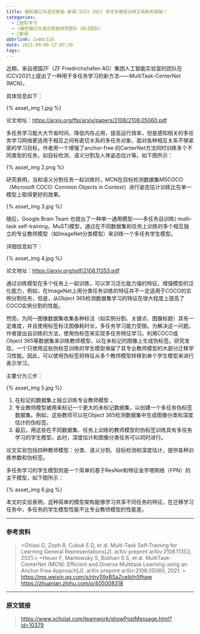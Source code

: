 ```yaml
---
title: 脑机接口与混合智能-新闻-ICCV 2021 多任务模型训练又有新的突破！
categories:
  - 🌙进阶学习
  - ⭐脑机接口与混合智能研究团队（BCI团队）
  - 💫新闻
abbrlink: 2a0dc116
date: 2021-09-06 17:07:39
tags:
---
```


近期，来自德国ZF（ZF Friedrichshafen AG）集团人工智能实验室的团队在ICCV2021上提出了一种用于多任务学习的新方法——MultiTask-CenterNet (MCN)。

具体信息如下：

{% asset_img 1.jpg %}

论文地址：<https://arxiv.org/ftp/arxiv/papers/2108/2108.05060.pdf>

<!--more-->

多任务学习能大大节省时间，降低内存占用，提高运行效率，但是感知相关的多任务学习网络更适用于相互之间有密切关系的多任务对象，面对各种相互关系不够紧密的学习目标，作者用一个增强了anchor-free 的CenterNet方法同时训练多个不同类型的任务，如目标检测、语义分割及人体姿态估计等。如下图所示：

{% asset_img 2.png %}

研究表明，当和语义分割任务一起训练时，MCN在目标检测数据集MSCOCO（Microsoft COCO: Common Objects in Context）进行姿态估计训练比在单一模型上取得更好的效果。

{% asset_img 3.jpg %}

随后，Google Brain Team 也提出了一种单一通用模型——多任务自训练( multi-task self-training，MuST)模型，通过在不同数据集和任务上训练的多个相互独立的专业教师模型（如ImageNet分类模型）来训练一个多任务学生模型。

详细信息如下：

{% asset_img 4.jpg %}

论文地址：<https://arxiv.org/pdf/2108.11353.pdf>

通过训练模型在多个任务上一起训练，可以学习泛化能力强的特征，增强模型的泛化能力，例如，在ImageNet上用分类任务训练的特征并不一定适用于COCO的实例分割任务，但是，从Object 365检测数据集学习的特征在很大程度上提高了COCO实例分割的性能。

然而，为同一图像数据集收集各种标注（如实例分割、关键点、图像标题）具有一定难度，并且使用标签标注图像耗时长，多任务学习能力受限。为解决这一问题，作者提出自训练的方法，使用伪标签来实现多任务特征学习。利用COCO或Object 365等数据集来训练教师模型，以在未标记的图像上生成伪标签。研究发现，一个只使用这些伪标签训练的学生模型保留了其专业教师模型的大部分迁移学习性能。因此，可以使用伪标签将特征从多个教师模型转移到单个学生模型来进行表示学习。

主要分为三步：

{% asset_img 5.jpg %}

1. 在标记的数据集上独立训练专业教师模型 。
2. 专业教师模型被用来标记一个更大的未标记数据集，以创建一个多任务伪标签数据集。例如，这些教师可以在Object 365检测数据集中生成图像分类和深度估计的伪标签。
3. 最后，用这些在不同数据集、任务上训练的教师模型的伪标签训练具有多任务学习的学生模型，此时，深度估计和图像分类任务可以同时进行。

论文实验包括四种教师模型：分类、语义分割、目标检测和深度估计，提供各种训练参数和伪标签。

多任务学习的学生模型则是一个简单的基于ResNet和特征金字塔网络（FPN）的主干模型，如下图所示：

{% asset_img 6.jpg %}

本文的实验表明，这种简单的模型架构能够学习共享不同任务的特征，在迁移学习任务中，多任务的学生模型性能不比专业教师模型的性能差。

***

### 参考资料

> <Ghiasi G, Zoph B, Cubuk E D, et al. Multi-Task Self-Training for Learning General Representations[J]. arXiv preprint arXiv:2108.11353, 2021.>
> <Heuer F, Mantowsky S, Bukhari S S, et al. MultiTask-CenterNet (MCN): Efficient and Diverse Multitask Learning using an Anchor Free Approach[J]. arXiv preprint arXiv:2108.05060, 2021. >
> <https://mp.weixin.qq.com/s/nhv1l9xBSaZceibIn5fhqw>
> <https://zhuanlan.zhihu.com/p/405008318>

***

### 原文链接

> <https://www.scholat.com/teamwork/showPostMessage.html?id=10379>
